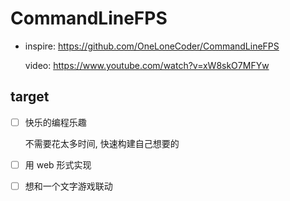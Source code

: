 # CommandLineFPS

- inspire: https://github.com/OneLoneCoder/CommandLineFPS

  video: https://www.youtube.com/watch?v=xW8skO7MFYw

## target

- [ ] 快乐的编程乐趣

  不需要花太多时间, 快速构建自己想要的

- [ ] 用 web 形式实现

- [ ] 想和一个文字游戏联动
